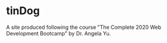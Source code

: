 # tinDog
A site produced following the course "The Complete 2020 Web Development Bootcamp" by Dr. Angela Yu.
